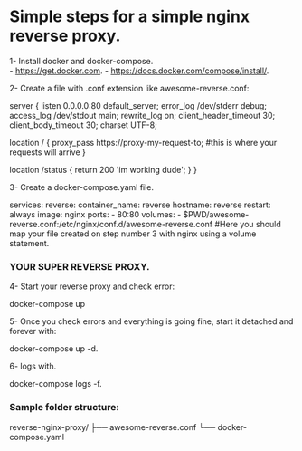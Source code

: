 # Simple steps for a simple nginx reverse proxy.  

1- Install docker and docker-compose.  
    - https://get.docker.com. 
    - https://docs.docker.com/compose/install/. 

2- Create a file with .conf extension like awesome-reverse.conf:  

server  {
listen 0.0.0.0:80 default_server;
error_log  /dev/stderr debug;
access_log  /dev/stdout main;
rewrite_log on;
client_header_timeout  30;
client_body_timeout  30;
charset  UTF-8;

location / {
proxy_pass https://proxy-my-request-to; #this is where your requests will arrive
}

location /status {
return 200 'im working dude';
}
}

3- Create a docker-compose.yaml file.  

services:
  reverse:
    container_name: reverse
    hostname: reverse
    restart: always
    image: nginx
    ports:
      - 80:80
    volumes:
      - $PWD/awesome-reverse.conf:/etc/nginx/conf.d/awesome-reverse.conf #Here you should map your file created on step number 3 with nginx using a volume statement.


### YOUR SUPER REVERSE PROXY. 

4- Start your reverse proxy and check error:  

docker-compose up

5- Once you check errors and everything is going fine, start it detached and forever with:

docker-compose up -d. 

6- logs with.  

docker-compose logs -f. 

### Sample folder structure:  

reverse-nginx-proxy/
├── awesome-reverse.conf
└── docker-compose.yaml

